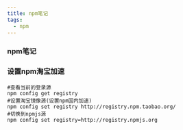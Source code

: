 ```yaml
---
title: npm笔记
tags:
  - npm
---
```


### npm笔记
### 设置npm淘宝加速
``` 
#查看当前的登录源
npm config get registry
#设置淘宝镜像源(设置npm国内加速)
npm config set registry http://registry.npm.taobao.org/
#切换到npmjs源
npm config set registry=http://registry.npmjs.org

```

